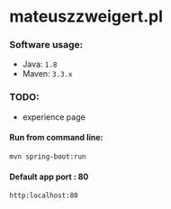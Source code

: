 # mateuszzweigert.pl

### Software usage:

* Java: `1.8`
* Maven: `3.3.x`

### TODO:

* experience page

#### Run from command line:

`mvn spring-boot:run`

#### Default app port : 80
`http:localhost:80`
